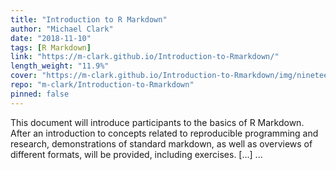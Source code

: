 ```yaml
---
title: "Introduction to R Markdown"
author: "Michael Clark"
date: "2018-11-10"
tags: [R Markdown]
link: "https://m-clark.github.io/Introduction-to-Rmarkdown/"
length_weight: "11.9%"
cover: "https://m-clark.github.io/Introduction-to-Rmarkdown/img/nineteeneightyR.png"
repo: "m-clark/Introduction-to-Rmarkdown"
pinned: false
---
```


This document will introduce participants to the basics of R Markdown. After an introduction to concepts related to reproducible programming and research, demonstrations of standard markdown, as well as overviews of different formats, will be provided, including exercises. [...]  ...
